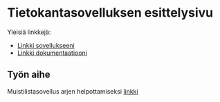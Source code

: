 # Tietokantasovelluksen esittelysivu

Yleisiä linkkejä:

* [Linkki sovellukseeni](https://www.karikko.users.cs.helsinki.fi/Muistilista)
* [Linkki dokumentaatiooni](https://www.github.com/mkarikko/Tsoha-Bootstrap/doc/documentaatio.pdf)

## Työn aihe

Muistilistasovellus arjen helpottamiseksi [linkki](http://advancedkittenry.github.io/suunnittelu_ja_tyoymparisto/aiheet/Muistilista.html) 

